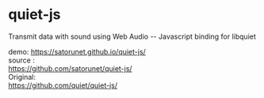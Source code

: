 # quiet-js
Transmit data with sound using Web Audio -- Javascript binding for libquiet

demo: 
https://satorunet.github.io/quiet-js/<br>
source : <br>
https://github.com/satorunet/quiet-js/<br>
Original:<br>
https://github.com/quiet/quiet-js/<br>
